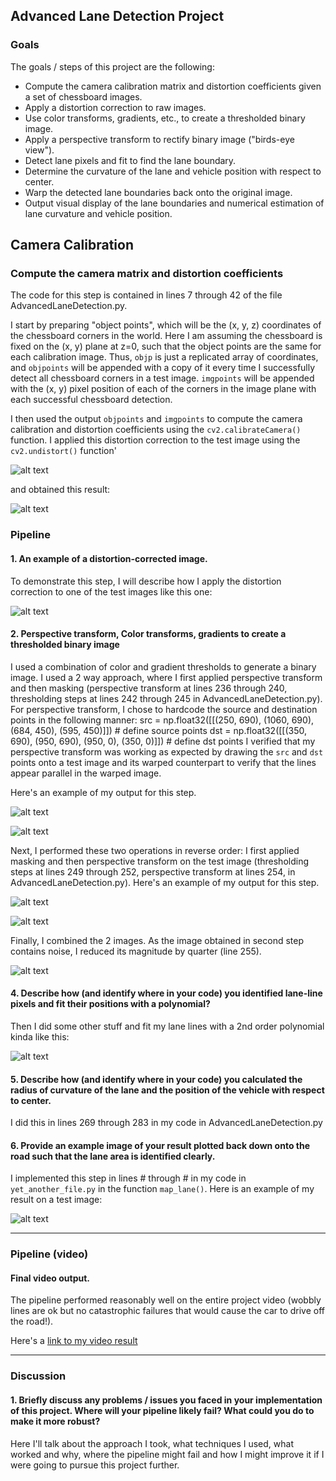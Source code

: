 ## Advanced Lane Detection Project

### Goals

The goals / steps of this project are the following:

* Compute the camera calibration matrix and distortion coefficients given a set of chessboard images.
* Apply a distortion correction to raw images.
* Use color transforms, gradients, etc., to create a thresholded binary image.
* Apply a perspective transform to rectify binary image ("birds-eye view").
* Detect lane pixels and fit to find the lane boundary.
* Determine the curvature of the lane and vehicle position with respect to center.
* Warp the detected lane boundaries back onto the original image.
* Output visual display of the lane boundaries and numerical estimation of lane curvature and vehicle position.

[//]: # (Image References)

[image1]: ./camera_cal/calibration3.jpg "Distorted"
[image2]: ./undist_calibration3.jpg "Un-distorted"
[image3]: ./test_images/test3.jpg "Distorted Road Image"
[image4]: ./outImg3/5_0undist.jpg "Undistorted Road Image"
[image5]: ./outImg3/5_20.jpg "Warped1 Image"
[image6]: ./outImg3/5_21.jpg "Masked Warped1 Image"
[image7]: ./outImg3/5_1mask.jpg "Mask1 Image"
[image8]: ./outImg3/5_22.jpg "Warped Mask1 Image"
[image9]: ./outImg3/5_2warp.jpg "Warp Example"
[image10]: ./outImg3/5_3mask.jpg "Road Estimate"
[image11]: ./outImg3/5_4road.jpg "Fit Visual"
[image12]: ./outImg3/5_5Lane.jpg "Output"
[video1]: ./project_video_output.mp4 "Video"

## Camera Calibration

### Compute the camera matrix and distortion coefficients

The code for this step is contained in lines 7 through 42 of the file  AdvancedLaneDetection.py.  

I start by preparing "object points", which will be the (x, y, z) coordinates of the chessboard corners in the world. Here I am assuming the chessboard is fixed on the (x, y) plane at z=0, such that the object points are the same for each calibration image.  Thus, `objp` is just a replicated array of coordinates, and `objpoints` will be appended with a copy of it every time I successfully detect all chessboard corners in a test image.  `imgpoints` will be appended with the (x, y) pixel position of each of the corners in the image plane with each successful chessboard detection.  

I then used the output `objpoints` and `imgpoints` to compute the camera calibration and distortion coefficients using the `cv2.calibrateCamera()` function.  I applied this distortion correction to the test image using the `cv2.undistort()` function'

![alt text][image1]

and obtained this result: 

![alt text][image2]

### Pipeline

#### 1. An example of a distortion-corrected image.

To demonstrate this step, I will describe how I apply the distortion correction to one of the test images like this one:

![alt text][image3]


#### 2. Perspective transform, Color transforms, gradients to create a thresholded binary image

I used a combination of color and gradient thresholds to generate a binary image. I used a 2 way approach, where I first applied perspective transform and then masking (perspective transform at lines 236 through 240, thresholding steps at lines 242 through 245 in AdvancedLaneDetection.py). For perspective transform, I chose to hardcode the source and destination points in the following manner:
    src = np.float32([[(250, 690), (1060, 690), (684, 450), (595, 450)]])     # define source points
    dst = np.float32([[(350, 690), (950, 690), (950, 0), (350, 0)]])     # define dst points
I verified that my perspective transform was working as expected by drawing the `src` and `dst` points onto a test image and its warped counterpart to verify that the lines appear parallel in the warped image.

Here's an example of my output for this step.  

![alt text][image4]          

![alt text][image5]


Next, I performed these two operations in reverse order: I first applied masking and then perspective transform on the test image (thresholding steps at lines 249 through 252, perspective transform at lines 254,  in AdvancedLaneDetection.py).  Here's an example of my output for this step.  

![alt text][image6]           

![alt text][image7]


Finally, I combined the 2 images. As the image obtained in second step contains noise, I reduced its magnitude by quarter (line 255).

![alt text][image8]


#### 4. Describe how (and identify where in your code) you identified lane-line pixels and fit their positions with a polynomial?

Then I did some other stuff and fit my lane lines with a 2nd order polynomial kinda like this:

![alt text][image5]

#### 5. Describe how (and identify where in your code) you calculated the radius of curvature of the lane and the position of the vehicle with respect to center.

I did this in lines 269 through 283 in my code in AdvancedLaneDetection.py

#### 6. Provide an example image of your result plotted back down onto the road such that the lane area is identified clearly.

I implemented this step in lines # through # in my code in `yet_another_file.py` in the function `map_lane()`.  Here is an example of my result on a test image:

![alt text][image6]

---

### Pipeline (video)

#### Final video output.  
The pipeline performed reasonably well on the entire project video (wobbly lines are ok but no catastrophic failures that would cause the car to drive off the road!).

Here's a [link to my video result](./project_video_output.mp4)

---

### Discussion

#### 1. Briefly discuss any problems / issues you faced in your implementation of this project.  Where will your pipeline likely fail?  What could you do to make it more robust?

Here I'll talk about the approach I took, what techniques I used, what worked and why, where the pipeline might fail and how I might improve it if I were going to pursue this project further.  

